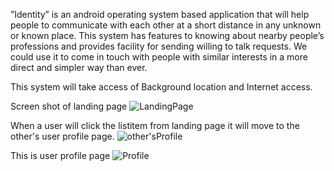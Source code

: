 
”Identity” is an android operating system based application that will help
people to communicate with each other at a short distance in any unknown
or known place. This system has features to knowing about nearby people’s
professions and provides facility for sending willing to talk requests. We
could use it to come in touch with people with similar interests in a more
direct and simpler way than ever.


This system will take access of Background location and Internet access.

Screen shot of landing page
![LandingPage ](https://user-images.githubusercontent.com/67890616/201687982-26fbec2e-a997-4b08-8c47-4d77e50ec1a3.jpg)

When a user will click the listitem from landing page it will move to the other's user profile page.
![other'sProfile](https://user-images.githubusercontent.com/67890616/201688589-7bebd05a-a504-461f-acc2-6334214102c9.jpg)

This is user profile page
![Profile](https://user-images.githubusercontent.com/67890616/201689092-fa6811fe-1862-48c4-a081-4f2ed0d11e32.jpg)
